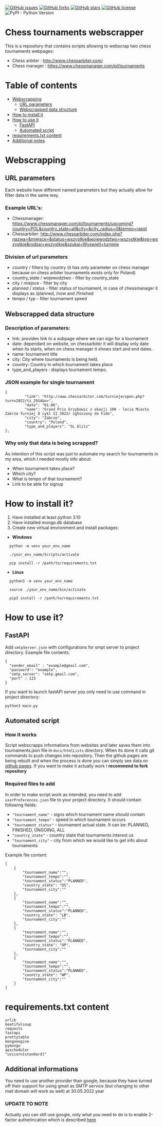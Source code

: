 [![GitHub issues](https://img.shields.io/github/issues/DocentSzachista/web-scrap-chess-tournaments)](https://github.com/DocentSzachista/web-scrap-chess-tournaments/issues)
[![GitHub forks](https://img.shields.io/github/forks/DocentSzachista/web-scrap-chess-tournaments)](https://github.com/DocentSzachista/web-scrap-chess-tournaments/network)
[![GitHub stars](https://img.shields.io/github/stars/DocentSzachista/web-scrap-chess-tournaments)](https://github.com/DocentSzachista/web-scrap-chess-tournaments/stargazers)
[![GitHub license](https://img.shields.io/github/license/DocentSzachista/web-scrap-chess-tournaments)](https://github.com/DocentSzachista/web-scrap-chess-tournaments/blob/master/LICENSE)
![PyPI - Python Version](https://img.shields.io/badge/python-3.10-blue)

# Chess tournaments webscrapper

This is a repository that contains scripts allowing to webscrap two chess tournaments webpages: 
- Chess arbiter : http://www.chessarbiter.com/
- Chess manager : https://www.chessmanager.com/pl/tournaments

# Table of contents 
- [Webscrapping](#webscrapping)
   - [URL parameters](#url-parameters)
   - [Webscrapped data structure](#webscrapped-data-structure)
- [How to install it](#how-to-install-it)
- [How to use it](#how-to-use-it)
  - [FastAPI](#fastapi)
  - [Automated script](#automated-script)
- [requirements.txt content](#requirementstxt-content)
- [Additional notes](#additional-informations)

# Webscrapping


## URL parameters
Each website have different named parameters but they actually allow for filter data in the same way.
### Example URL's:
 
  - Chessmanager: https://www.chessmanager.com/pl/tournaments/upcoming?country=POL&country_state=all&city=&city_radius=0&tempo=rapid
  - Chessarbiter: http://www.chessarbiter.com/index.php?nazwa=&miejsce=&status=wszystkie&wojewodztwo=wszystkie&typ=wszystkie&rodzaj=wszystkie&szukaj=Wyswietl+turnieje
 
### Division of url parameters
 - country  / filters by country (it has only parameter on chess manager because on chess arbiter tournaments exists only for Poland)
 - country_state / wojewodztwo - filter by country_state
 - city / miejsce - filter by city 
 - planned / status  - filter status of tournament, in case of chessmanager it displays as /planned, /now and /finished
 - tempo / typ - filter tournament speed 


## Webscrapped data structure

### Description of parameters:
- link: provides link to a subpage where we can sign for a tournament
- date: dependant on website, on chessarbiter it will display only date when its starts, when on chess manager it shows start and end dates.
- name: tournament title
- city: City where tournaments is being held.
- country:  Country in which tournament takes place
- type_and_players : displays tournament tempo. 

### JSON example for single tournament
```
{
         "link": "http://www.chessarbiter.com/turnieje/open.php?turn=2022/ti_2914&n=",
         "date": "01-06",
         "name": "Grand Prix Grzybowic z okazji 100 - lecia Miasta Zabrze Turniej 8 cykl II 2022r zgłoszony do Fide",
         "city": "Zabrze",
         "country": "Poland",
         "type_and_players": "SL blitz"
},
```
### Why only that data is being scrapped?
As intention of this script was just to automate my search for tournaments in my area, which I needed mostly info about: 
- When tournament takes place?
- Which city?
- What is tempo of that tournament?
- Link to be able for signup

# How to install it? 

1. Have installed at least python 3.10
2. Have installed mongo.db database
2. Create new virtual environment and install packages:
  - **Windows** 
```
  python -m venv your_env_name
``` 
```
  ./your_env_name/Scripts/activate
```
```
  pip install -r /path/to/requirements.txt
```
  - **Linux**   
```
  python3 -m venv your_env_name
``` 
```
  source ./your_env_name/bin/activate
```
```
  pip3 install -r /path/to/requirements.txt
```
 
# How to use it?
## FastAPI
 Add ``smtpServer.json`` with configurations for smpt server to project directory. Example file contents:
  ```
{
    "sender_email" : "example@gmail.com",
    "password": "example",
    "smtp_server": "smtp.gmail.com",
    "port" : 123
}
  ```
If you want to launch fastAPI server you only need to use command in project directory:
```
python3 main.py 
```  
## Automated script 
### How it works
Script webscrapps informations from websites and later saves them into tournaments.json file in `docs/htmlLists` directory. When its done it calls git commands to push changes into repository. Then the github pages are being rebuilt and when the process is done you can simply see data on [github pages](https://docentszachista.github.io/web-scrap-chess-tournaments/).
If you want to make it actually work I **recommend to fork repository**
### Required files to add
In order to make script work as intended, you need to add `userPreferences.json` file to your project directory.
It should contain following fields:
  -  `"tournament_name"` - signs which tournament name should contain
  -  `"tournament_tempo"` - speed in which tournament occurs
  -  `"tournament_status"` - tournament actual state. It can be: PLANNED, FINISHED, ONGOING, ALL
  -  `"country_state"` - country state that tournaments interest us
  -  `"tournament_city"` - city from which we would like to get info about tournaments 

Example file content: 
```
[
    {
        "tournament_name":"",
        "tournament_tempo":"",
        "tournament_status":"PLANNED",
        "country_state": "DS",
        "tournament_city":""
    },
    {
        "tournament_name":"",
        "tournament_tempo":"",
        "tournament_status":"PLANNED",
        "country_state": "LB",
        "tournament_city":""
    },
    {
        "tournament_name":"",
        "tournament_tempo":"",
        "tournament_status":"PLANNED",
        "country_state": "OP",
        "tournament_city":""
    },
    {
        "tournament_name":"",
        "tournament_tempo":"",
        "tournament_status":"PLANNED",
        "country_state": "WP",
        "tournament_city":""
    }
]
```


# requirements.txt content
```
urlib 
beatifulsoup
requests
fastapi
prettytable
mongoengine
pymongo
apscheduler
"uvicorn[standard]"
```
## Additional informations
You need to use another provider than google, because they have turned off their support for using gmail as SMTP service (but changing to other mail domain will work as well) at 30.05.2022 year
### UPDATE TO NOTE
Actually you can still use google, only what you need to do is to enable 2-factor authetincation which is described [here](https://stackoverflow.com/questions/72577189/gmail-smtp-server-stopped-working-as-it-no-longer-support-less-secure-apps) 
